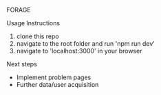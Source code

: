 FORAGE

Usage Instructions
1. clone this repo
2. navigate to the root folder and run 'npm run dev'
3. navigate to 'localhost:3000' in your browser

Next steps
- Implement problem pages
- Further data/user acquisition